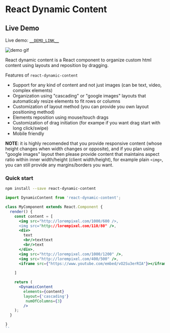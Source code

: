 React Dynamic Content
===================

## Live Demo
Live demo: [`__DEMO_LINK__`](__DEMO_LINK__)

![demo gif](__GIF_LINK__)

React dynamic content is a React component to organize custom html content using layouts and reposition by dragging.

Features of `react-dynamic-content`
* Support for any kind of content and not just images (can be text, video, complex elements)
* Organization using "cascading" or "google images" layouts that automaticaly resize elements to fit rows or columns
* Customization of layout method (you can provide you own layout positioning method)
* Elements reposition using mouse/touch drags
* Customization of drag initiation (for exampe if you want drag start with long click/swipe)
* Mobile friendly

**NOTE**: it is highly recomended that you provide responsive content (whose height changes when width changes or opposite), and if you plan using "google images" layout then please provide content that maintains aspect ratio within inner width/height (client width/height), for example plain `<img>`, you can still provide any margins/borders you want.

### Quick start

```bash
npm install --save react-dynamic-content
```

```jsx
import DynamicContent from 'react-dynamic-content';

class MyComponent extends React.Component {
  render() {
    const content = [
      <img src="http://lorempixel.com/1000/600 />,
      <img src="http://lorempixel.com/110/80" />,
      <div>
        text
        <br/>texttext
        <br/>text
      </div>,
      <img src="http://lorempixel.com/1000/1200" />,
      <img src="http://lorempixel.com/400/500" />,
      <iframe src={"https://www.youtube.com/embed/vO2Su3erRIA"}></iframe>
      
    ]

    return (
      <DynamicContent
        elements={content}
        layout={'cascading'}
         numOfColumns={3}
        />
    );
  }

}
``
